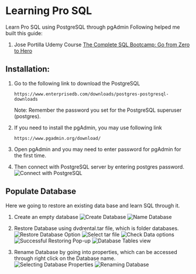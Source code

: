 # Learning Pro SQL
Learn Pro SQL using PostgreSQL through pgAdmin
Following helped me built this guide:
1. Jose Portilla Udemy Course [The Complete SQL Bootcamp: Go from Zero to Hero](https://www.udemy.com/course/the-complete-sql-bootcamp)

## Installation:
1. Go to the following link to download the PostgreSQL

    `https://www.enterprisedb.com/downloads/postgres-postgresql-downloads`

    Note: Remember the password you set for the PostgreSQL superuser (postgres).

2. If you need to install the pgAdmin, you may use following link

    `https://www.pgadmin.org/download/`

3. Open pgAdmin and you may need to enter password for pgAdmin for the first time.

4. Then connect with PostgreSQL server by entering postgres password.
![Connect with PostgreSQL](images/Connect_PostgreSQL.PNG)

## Populate Database
Here we going to restore an existing data base and learn SQL through it.
1. Create an empty database
![Create Database](images/Create_Database.PNG)
![Name Database](images/Name_Database.PNG)

2. Restore Database using dvdrental.tar file, which is folder databases.
![Restore Database Option](images/Restore_Database.PNG)
![Select tar file](images/Restore_Database_2.PNG)
![Check Data options](images/Restore_Database_3.PNG)
![Successful Restoring Pop-up](images/Restore_Database_4.PNG)
![Database Tables view](images/Restore_Database_5.PNG)

3. Rename Database by going into properties, which can be accessed through right click on the Database name.
![Selecting Database Properties](images/Rename_Database_1.PNG)
![Renaming Database](images/Rename_Database_2.PNG)

